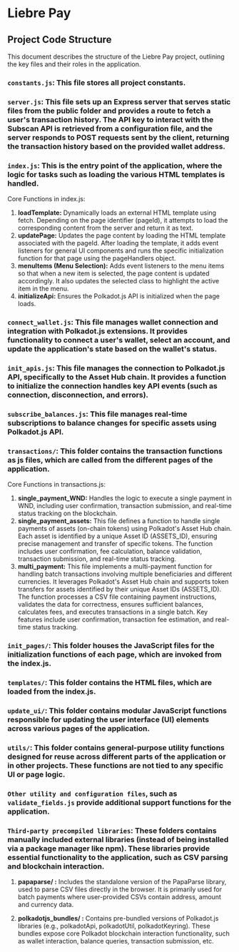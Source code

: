 # Liebre Pay
## Project Code Structure
This document describes the structure of the Liebre Pay project, outlining the key files and their roles in the application.  
### `constants.js`: This file stores all project constants.
### `server.js`: This file sets up an Express server that serves static files from the public folder and provides a route to fetch a user's transaction history. The API key to interact with the Subscan API is retrieved from a configuration file, and the server responds to POST requests sent by the client, returning the transaction history based on the provided wallet address.
### `index.js`: This is the entry point of the application, where the logic for tasks such as loading the various HTML templates is handled.

Core Functions in index.js:
1. **loadTemplate:** Dynamically loads an external HTML template using fetch. Depending on the page identifier (pageId), it attempts to load the corresponding content from the server and return it as text.
2. **updatePage:** Updates the page content by loading the HTML template associated with the pageId. After loading the template, it adds event listeners for general UI components and runs the specific initialization function for that page using the pageHandlers object.
3. **menuItems (Menu Selection):** Adds event listeners to the menu items so that when a new item is selected, the page content is updated accordingly. It also updates the selected class to highlight the active item in the menu.
4. **initializeApi:** Ensures the Polkadot.js API is initialized when the page loads.

### `connect_wallet.js`: This file manages wallet connection and integration with Polkadot.js extensions. It provides functionality to connect a user's wallet, select an account, and update the application's state based on the wallet's status.
### `init_apis.js`: This file manages the connection to Polkadot.js API, specifically to the Asset Hub chain. It provides a function to initialize the connection handles key API events (such as connection, disconnection, and errors).
### `subscribe_balances.js`: This file manages real-time subscriptions to balance changes for specific assets using Polkadot.js API.
### `transactions/`: This folder contains the transaction functions as js files, which are called from the different pages of the application.

Core Functions in transactions.js:
1. **single_payment_WND:** Handles the logic to execute a single payment in WND, including user confirmation, transaction submission, and real-time status tracking on the blockchain.
2. **single_payment_assets:** This file defines a function to handle single payments of assets (on-chain tokens) using Polkadot's Asset Hub chain. Each asset is identified by a unique Asset ID (ASSETS_ID), ensuring precise management and transfer of specific tokens. The function includes user confirmation, fee calculation, balance validation, transaction submission, and real-time status tracking.
3. **multi_payment:** This file implements a multi-payment function for handling batch transactions involving multiple beneficiaries and different currencies. It leverages Polkadot's Asset Hub chain and supports token transfers for assets identified by their unique Asset IDs (ASSETS_ID). The function processes a CSV file containing payment instructions, validates the data for correctness, ensures sufficient balances, calculates fees, and executes transactions in a single batch. Key features include user confirmation, transaction fee estimation, and real-time status tracking.

### `init_pages/`: This folder houses the JavaScript files for the initialization functions of each page, which are invoked from the index.js.
### `templates/`: This folder contains the HTML files, which are loaded from the index.js.
### `update_ui/`: This folder contains modular JavaScript functions responsible for updating the user interface (UI) elements across various pages of the application.
### `utils/`: This folder contains general-purpose utility functions designed for reuse across different parts of the application or in other projects. These functions are not tied to any specific UI or page logic.
### `Other utility and configuration files`, such as `validate_fields.js` provide additional support functions for the application.

### `Third-party precompiled libraries`: These folders contains manually included external libraries (instead of being installed via a package manager like npm). These libraries provide essential functionality to the application, such as CSV parsing and blockchain interaction.

1. **papaparse/ :** Includes the standalone version of the PapaParse library, used to parse CSV files directly in the browser. It is primarily used for batch payments where user-provided CSVs contain address, amount and currency data.

2. **polkadotjs_bundles/ :** Contains pre-bundled versions of Polkadot.js libraries (e.g., polkadotApi, polkadotUtil, polkadotKeyring). These bundles expose core Polkadot blockchain interaction functionality, such as wallet interaction, balance queries, transaction submission, etc.
